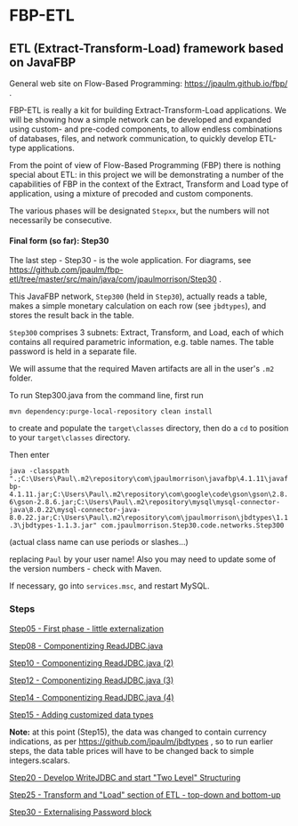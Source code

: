 FBP-ETL
=======

## ETL (Extract-Transform-Load) framework based on JavaFBP

General web site on Flow-Based Programming: https://jpaulm.github.io/fbp/ .

FBP-ETL is really a kit for building Extract-Transform-Load applications.  We will be showing how a simple network can be developed and expanded using custom- and pre-coded components, to allow endless combinations of databases, files, and network communication, to quickly develop ETL-type applications. 

From the point of view of Flow-Based Programming (FBP) there is nothing special about ETL:  in this project we will be demonstrating a number of the capabilities of FBP in the context of the Extract, Transform and Load type of application, using a mixture of precoded and custom components.

The various phases will be designated `Stepxx`, but the numbers will not necessarily be consecutive.

#### Final form (so far): Step30

The last step - Step30 - is the wole application.  For diagrams, see https://github.com/jpaulm/fbp-etl/tree/master/src/main/java/com/jpaulmorrison/Step30 .  

This JavaFBP network, `Step300` (held in `Step30`), actually reads a table, makes a simple monetary calculation on each row (see `jbdtypes`), and stores the result back in the table.

`Step300` comprises 3 subnets: Extract, Transform, and Load, each of which contains all required parametric information, e.g. table names.  The table password is held in a separate file.

We will assume that the required Maven artifacts are all in the user's `.m2` folder.

To run Step300.java from the command line, first run 

`mvn dependency:purge-local-repository clean install`  

to create and populate the `target\classes` directory,  then do a `cd` to position to your `target\classes` directory. 

Then enter 

`java -classpath ".;C:\Users\Paul\.m2\repository\com\jpaulmorrison\javafbp\4.1.11\javafbp-4.1.11.jar;C:\Users\Paul\.m2\repository\com\google\code\gson\gson\2.8.6\gson-2.8.6.jar;C:\Users\Paul\.m2\repository\mysql\mysql-connector-java\8.0.22\mysql-connector-java-8.0.22.jar;C:\Users\Paul\.m2\repository\com\jpaulmorrison\jbdtypes\1.1.3\jbdtypes-1.1.3.jar" com.jpaulmorrison.Step30.code.networks.Step300`  

(actual class name can use periods or slashes...)

replacing `Paul` by your user name!   Also you may need to update some of the version numbers - check with Maven.

If necessary, go into `services.msc`, and restart MySQL.

### Steps

[Step05 - First phase - little externalization](src/main/java/com/jpaulmorrison/Step05/)

[Step08 - Componentizing ReadJDBC.java](src/main/java/com/jpaulmorrison/Step08/)

[Step10 - Componentizing ReadJDBC.java (2)](src/main/java/com/jpaulmorrison/Step10/)

[Step12 - Componentizing ReadJDBC.java (3)](src/main/java/com/jpaulmorrison/Step12/)

[Step14 - Componentizing ReadJDBC.java (4)](src/main/java/com/jpaulmorrison/Step14/)

[Step15 - Adding customized data types](src/main/java/com/jpaulmorrison/Step15/)

**Note:** at this point (Step15), the data was changed to contain currency indications, as per https://github.com/jpaulm/jbdtypes , so to run earlier steps, the data table prices will have to be changed back to simple integers.scalars.

[Step20 - Develop WriteJDBC and start "Two Level" Structuring](src/main/java/com/jpaulmorrison/Step20/)

[Step25 - Transform and "Load" section of ETL - top-down and bottom-up](src/main/java/com/jpaulmorrison/Step25/)

[Step30 - Externalising Password block](src/main/java/com/jpaulmorrison/Step30/)



